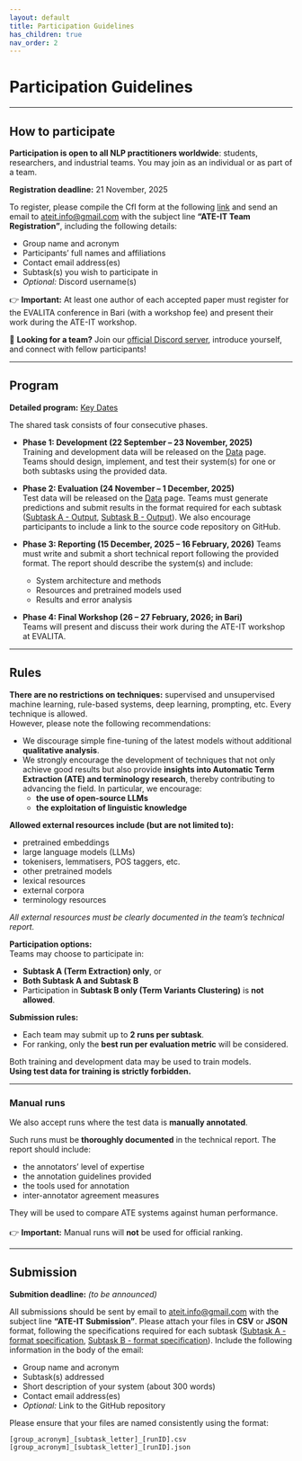 ```yaml
---
layout: default
title: Participation Guidelines
has_children: true
nav_order: 2
---
```


# Participation Guidelines

---
## How to participate

**Participation is open to all NLP practitioners worldwide**: students, researchers, and industrial teams. You may join as an individual or as part of a team.

**Registration deadline:** 21 November, 2025

To register, please compile the CfI form at the following [link](https://docs.google.com/forms/d/e/1FAIpQLSdKLnMNzds1oaGwPYOVB7FTbmzWTqhTG5fWdsh6lozzdmVPnQ/viewform?usp=dialog) and send an email to [ateit.info@gmail.com](mailto:ateit.info@gmail.com) with the subject line **“ATE-IT Team Registration”**, including the following details:
- Group name and acronym
- Participants’ full names and affiliations
- Contact email address(es)
- Subtask(s) you wish to participate in
- *Optional:* Discord username(s)

👉 **Important:** At least one author of each accepted paper must register for the EVALITA conference in Bari (with a workshop fee) and present their work during the ATE-IT workshop.

💬 **Looking for a team?** Join our [official Discord server](https://discord.gg/7MBGSJQzT7), introduce yourself, and connect with fellow participants!

---
## Program
**Detailed program:** [Key Dates](dates.md)

The shared task consists of four consecutive phases.

- **Phase 1: Development (22 September – 23 November, 2025)**  
  Training and development data will be released on the [Data](data.md) page.
  Teams should design, implement, and test their system(s) for one or both subtasks using the provided data.

- **Phase 2: Evaluation (24 November – 1 December, 2025)**  
  Test data will be released on the [Data](data.md) page.
  Teams must generate predictions and submit results in the format required for each subtask ([Subtask A - Output](subtask_a.md#Output), [Subtask B - Output](subtask_b.md#Output)). We also encourage participants to include a link to the source code repository on GitHub.

- **Phase 3: Reporting (15 December, 2025 – 16 February, 2026)**
  Teams must write and submit a short technical report following the provided format.
  The report should describe the system(s) and include:
  - System architecture and methods
  - Resources and pretrained models used
  - Results and error analysis

- **Phase 4: Final Workshop (26 – 27 February, 2026; in Bari)**  
  Teams will present and discuss their work during the ATE-IT workshop at EVALITA.

---
## Rules

**There are no restrictions on techniques:** supervised and unsupervised machine learning, rule-based systems, deep learning, prompting, etc. Every technique is allowed.  
However, please note the following recommendations:

- We discourage simple fine-tuning of the latest models without additional **qualitative analysis**.  
- We strongly encourage the development of techniques that not only achieve good results but also provide **insights into Automatic Term Extraction (ATE) and terminology research**, thereby contributing to advancing the field. In particular, we encourage:
  - **the use of open-source LLMs**
  - **the exploitation of linguistic knowledge**

**Allowed external resources include (but are not limited to):**
- pretrained embeddings
- large language models (LLMs)
- tokenisers, lemmatisers, POS taggers, etc.
- other pretrained models
- lexical resources
- external corpora
- terminology resources

*All external resources must be clearly documented in the team’s technical report.*

**Participation options:**  
Teams may choose to participate in:
- **Subtask A (Term Extraction) only**, or  
- **Both Subtask A and Subtask B**
- Participation in **Subtask B only (Term Variants Clustering)** is **not allowed**.


**Submission rules:**  
- Each team may submit up to **2 runs per subtask**.  
- For ranking, only the **best run per evaluation metric** will be considered.  

Both training and development data may be used to train models.<br>
**Using test data for training is strictly forbidden.**

---
### Manual runs

We also accept runs where the test data is **manually annotated**.

Such runs must be **thoroughly documented** in the technical report. The report should include:
- the annotators’ level of expertise  
- the annotation guidelines provided  
- the tools used for annotation  
- inter-annotator agreement measures  

They will be used to compare ATE systems against human performance.<br>  
👉 **Important:** Manual runs will **not** be used for official ranking.

---
## Submission

**Submition deadline:** *(to be announced)*

All submissions should be sent by email to [ateit.info@gmail.com](mailto:ateit.info@gmail.com) with the subject line **“ATE-IT Submission”**. Please attach your files in **CSV** or **JSON** format, following the specifications required for each subtask ([Subtask A - format specification](subtask_a.md#Output), [Subtask B - format specification](subtask_b.md#Output)). 
Include the following information in the body of the email:

- Group name and acronym
- Subtask(s) addressed
- Short description of your system (about 300 words)
- Contact email address(es)
- *Optional:* Link to the GitHub repository

Please ensure that your files are named consistently using the format:

```
[group_acronym]_[subtask_letter]_[runID].csv
[group_acronym]_[subtask_letter]_[runID].json
```
